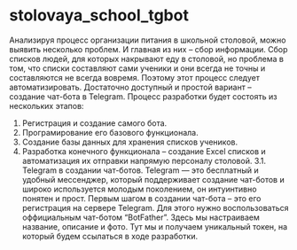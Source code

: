 # stolovaya_school_tgbot
Анализируя процесс организации питания в школьной столовой,  можно выявить несколько проблем. И  главная из них – сбор информации. Сбор списков людей, для которых накрывают еду в столовой, но проблема в том, что списки составляют сами ученики и они всегда не точны и составляются не всегда вовремя. Поэтому этот процесс следует автоматизировать. Достаточно доступный и простой вариант – создание чат-бота в Telegram.
Процесс разработки будет состоять из нескольких этапов:
1.	Регистрация и создание самого бота.
2.	Програмирование его базового функционала.
3.	Создание базы данных для хранения списков учеников.
4.	Разработка конечного функционала – создание Excel списков и автоматизация их отправки напрямую персоналу столовой.
3.1. Telegram в создании чат-ботов.
 	Telegram — это бесплатный и удобный мессенджер, который поддерживает создание чат-ботов и широко используется молодым поколением, он интуинтивно понятен и прост. Первым шагом в создании чат-бота – это его регистрация на сервере Telegram. Для этого нужно воспользоваться оффициальным чат-ботом “BotFather”. Здесь мы настраиваем название, описание и фото. Тут мы и получаем уникальный токен, на который будем ссылаться в ходе разработки.
